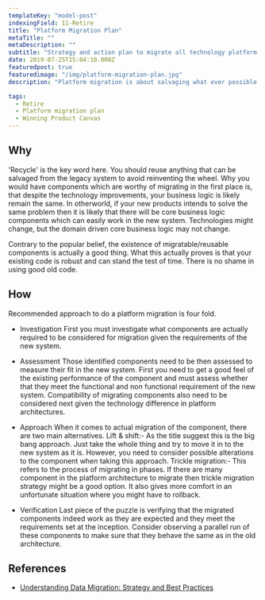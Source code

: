 ```yaml
---
templateKey: "model-post"
indexingField: 11-Retire
title: "Platform Migration Plan"
metaTitle: ""
metaDescription: ""
subtitle: "Strategy and action plan to migrate all technology platform components from old system to new system"
date: 2019-07-25T15:04:10.000Z
featuredpost: true
featuredimage: "/img/platform-migration-plan.jpg"
description: "Platform migration is about salvaging what ever possible from the old system. Components need to be reused as much as possible to avoid the pitfall of reinventing the wheel."

tags:
  - Retire
  - Platform migration plan
  - Winning Product Canvas
---
```


## Why

'Recycle' is the key word here. You should reuse anything that can be salvaged from the legacy system to avoid reinventing the wheel. Why you would have components which are worthy of migrating in the first place is, that despite the technology improvements, your business logic is likely remain the same. In otherworld, if your new products intends to solve the same problem then it is likely that there will be core business logic components which can easily work in the new system. Technologies might change, but the domain driven core business logic may not change. 

Contrary to the popular belief, the existence of migratable/reusable components is actually a good thing. What this actually proves is that your existing code is robust and can stand the test of time. There is no shame in using good old code. 


## How

Recommended approach to do a platform migration is four fold.

- Investigation
First you must investigate what components are actually required to be considered for migration given the requirements of the new system.

- Assessment
Those identified components need to be then assessed to measure their fit in the new system. First you need to get a good feel of the existing performance of the component and must assess whether that they meet the functional and non functional requirement of the new system. 
Compatibility of migrating components also need to be considered next given the technology difference in platform architectures.

- Approach
When it comes to actual migration of the component, there are two main alternatives.
Lift & shift:- As the title suggest this is the big bang approach. Just take the whole thing and try to move it in to the new system as it is. However, you need to consider possible alterations to the component when taking this approach. 
Trickle migration:- This refers to the process of migrating in phases. If there are many component in the platform architecture to migrate then trickle migration strategy might be a good option. It also gives more comfort in an unfortunate situation where you might have to rollback.

- Verification
Last piece of the puzzle is verifying that the migrated components indeed work as they are expected and they meet the requirements set at the inception. Consider observing a parallel run of these components to make sure that they behave the same as in the old architecture.

## References

- [Understanding Data Migration: Strategy and Best Practices](https://www.talend.com/resources/understanding-data-migration-strategies-best-practices/)
